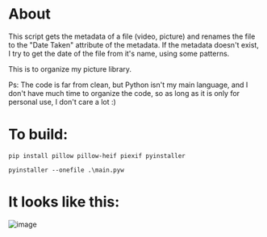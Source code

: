 # About
This script gets the metadata of a file (video, picture) and renames the file to the "Date Taken" attribute of the metadata. If the metadata doesn't exist, I try to get the date of the file from it's name, using some patterns.

This is to organize my picture library.

Ps: The code is far from clean, but Python isn't my main language, and I don't have much time to organize the code, so as long as it is only for personal use, I don't care a lot :) 

# To build:
```pip install pillow pillow-heif piexif pyinstaller```

```pyinstaller --onefile .\main.pyw```

# It looks like this:

![image](https://github.com/jotavital/organize-photos/assets/80636554/9323d528-6d55-4695-949c-881403c86921)

